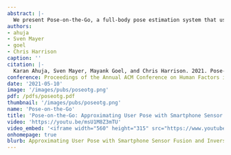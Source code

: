 ```yaml
---
abstract: |-
  We present Pose-on-the-Go, a full-body pose estimation system that uses sensors already found in today’s smartphones. This stands in contrast to prior systems, which require worn or external sensors. We achieve this result via extensive sensor fusion, leveraging a phone’s front and rear cameras, the user-facing depth camera, touchscreen, and IMU. Even still, we are missing data about a user’s body (e.g., angle of the elbow joint), and so we use inverse kinematics to estimate and animate probable body poses. We provide a detailed evaluation of our system, benchmarking it against a professional-grade Vicon tracking system. We conclude with a series of demonstration applications that underscore the unique potential of our approach, which could be enabled on many modern smartphones with a simple software update.
authors:
- ahuja
- Sven Mayer
- goel
- Chris Harrison
caption: ''
citation: |-
  Karan Ahuja, Sven Mayer, Mayank Goel, and Chris Harrison. 2021. Pose-on-the-Go: Approximating User Pose with Smartphone Sensor Fusion and Inverse Kinematics. In Proceedings of the 2021 CHI Conference on Human Factors in Computing Systems (CHI '21). Association for Computing Machinery, New York, NY, USA, Article 9, 1–12. DOI:https://doi.org/10.1145/3411764.3445582
conference: Proceedings of the Annual ACM Conference on Human Factors in Computing Systems (CHI)
date: '2021-05-10'
image: '/images/pubs/poseotg.png'
pdf: /pdfs/poseotg.pdf
thumbnail: '/images/pubs/poseotg.png'
name: 'Pose-on-the-Go'
title: 'Pose-on-the-Go: Approximating User Pose with Smartphone Sensor Fusion and Inverse Kinematics'
video: 'https://youtu.be/msU1M8Z3mTU'
video_embed: '<iframe width="560" height="315" src="https://www.youtube.com/embed/msU1M8Z3mTU" frameborder="0" allowfullscreen></iframe>'
onhomepage: true
blurb: Approximating User Pose with Smartphone Sensor Fusion and Inverse Kinematics
---
```

